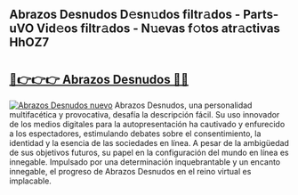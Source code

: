 ## Abrazos Desnudos D𝚎sn𝚞dos filtr𝚊dos - Parts-uVO Vid𝚎os filtr𝚊dos - N𝚞evas f𝚘tos atr𝚊ctivas HhOZ7

# <h2><a href="http://mbdhrd5.tromn.icu/?c=Abrazos+Desnudos">🔗👉👉👉 Abrazos Desnudos 🔗🔗</a></h2>

[![Abrazos Desnudos nuevo](https://i.imgur.com/pEAQMta.gif)](http://mbdhrd5.tromn.icu/?c=Abrazos+Desnudos)
Abrazos Desnudos, una personalidad multifacética y provocativa, desafía la descripción fácil. Su uso innovador de los medios digitales para la autopresentación ha cautivado y enfurecido a los espectadores, estimulando debates sobre el consentimiento, la identidad y la esencia de las sociedades en línea. A pesar de la ambigüedad de sus objetivos futuros, su papel en la configuración del mundo en línea es innegable. Impulsado por una determinación inquebrantable y un encanto innegable, el progreso de Abrazos Desnudos en el reino virtual es implacable.
